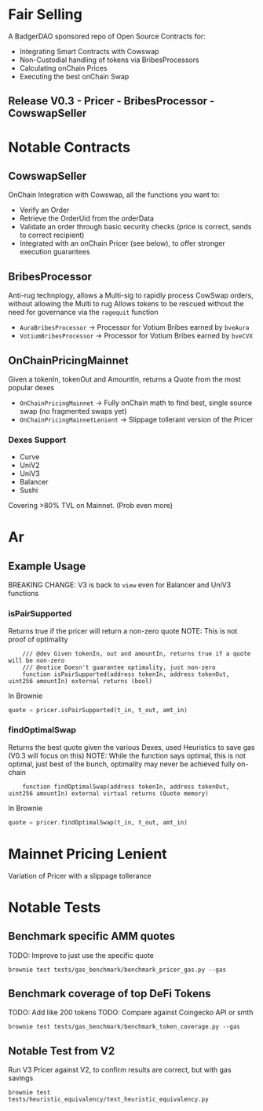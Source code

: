# Fair Selling

A BadgerDAO sponsored repo of Open Source Contracts for:
- Integrating Smart Contracts with Cowswap
- Non-Custodial handling of tokens via BribesProcessors
- Calculating onChain Prices
- Executing the best onChain Swap

## Release V0.3 - Pricer - BribesProcessor - CowswapSeller

# Notable Contracts
## CowswapSeller

OnChain Integration with Cowswap, all the functions you want to:
- Verify an Order
- Retrieve the OrderUid from the orderData
- Validate an order through basic security checks (price is correct, sends to correct recipient)
- Integrated with an onChain Pricer (see below), to offer stronger execution guarantees

## BribesProcessor

Anti-rug technplogy, allows a Multi-sig to rapidly process CowSwap orders, without allowing the Multi to rug
Allows tokens to be rescued without the need for governance via the `ragequit` function

- `AuraBribesProcessor` -> Processor for Votium Bribes earned by `bveAura`
- `VotiumBribesProcessor` -> Processor for Votium Bribes earned by `bveCVX`

## OnChainPricingMainnet

Given a tokenIn, tokenOut and AmountIn, returns a Quote from the most popular dexes

- `OnChainPricingMainnet` -> Fully onChain math to find best, single source swap (no fragmented swaps yet)
- `OnChainPricingMainnetLenient` -> Slippage tollerant version of the Pricer

### Dexes Support
- Curve
- UniV2
- UniV3
- Balancer
- Sushi

Covering >80% TVL on Mainnet. (Prob even more)

# Ar



## Example Usage

BREAKING CHANGE: V3 is back to `view` even for Balancer and UniV3 functions

### isPairSupported

Returns true if the pricer will return a non-zero quote
NOTE: This is not proof of optimality

```solidity
    /// @dev Given tokenIn, out and amountIn, returns true if a quote will be non-zero
    /// @notice Doesn't guarantee optimality, just non-zero
    function isPairSupported(address tokenIn, address tokenOut, uint256 amountIn) external returns (bool)
```

In Brownie
```python
quote = pricer.isPairSupported(t_in, t_out, amt_in)
```

### findOptimalSwap

Returns the best quote given the various Dexes, used Heuristics to save gas (V0.3 will focus on this)
NOTE: While the function says optimal, this is not optimal, just best of the bunch, optimality may never be achieved fully on-chain

```solidity
    function findOptimalSwap(address tokenIn, address tokenOut, uint256 amountIn) external virtual returns (Quote memory)
```

In Brownie
```python
quote = pricer.findOptimalSwap(t_in, t_out, amt_in)
```


# Mainnet Pricing Lenient

Variation of Pricer with a slippage tollerance



# Notable Tests

## Benchmark specific AMM quotes
TODO: Improve to just use the specific quote

```
brownie test tests/gas_benchmark/benchmark_pricer_gas.py --gas
```

## Benchmark coverage of top DeFi Tokens

TODO: Add like 200 tokens
TODO: Compare against Coingecko API or smth

```
brownie test tests/gas_benchmark/benchmark_token_coverage.py --gas
```

## Notable Test from V2

Run V3 Pricer against V2, to confirm results are correct, but with gas savings

```
brownie test  tests/heuristic_equivalency/test_heuristic_equivalency.py
```